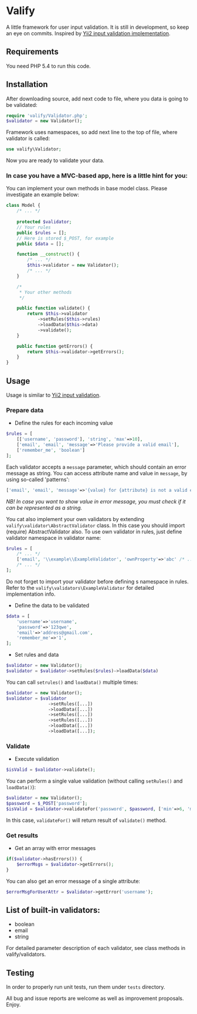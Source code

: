 # Valify
A little framework for user input validation. It is still in development, so keep an eye on commits. 
Inspired by [Yii2 input validation implementation](https://github.com/yiisoft/yii2/blob/master/docs/guide/input-validation.md).

## Requirements
You need PHP 5.4 to run this code.

## Installation
After downloading source, add next code to file, where you data is going to be validated:
 
 ```php
 require 'valify/Validator.php';
 $validator = new Validator();
 ```
 
Framework uses namespaces, so add next line to the top of file, where validator is called:

```php
use valify\Validator;
```

Now you are ready to validate your data.

### In case you have a MVC-based app, here is a little hint for you:

You can implement your own methods in base model class.
Please investigate an example below:

```php
class Model {
    /* ... */
    
    protected $validator;
    // Your rules
    public $rules = [];
    // Here is stored $_POST, for example
    public $data = [];

    function __construct() {
        /* ... */
        $this->validator = new Validator();
        /* ... */
    }

    /*
     * Your other methods
     */

    public function validate() {
        return $this->validator
            ->setRules($this->rules)
            ->loadData($this->data)
            ->validate();
    }

    public function getErrors() {
        return $this->validator->getErrors();
    }
}
```

## Usage
Usage is similar to [Yii2 input validation](https://github.com/yiisoft/yii2/blob/master/docs/guide/input-validation.md).

### Prepare data
- Define the rules for each incoming value

```php
$rules = [
    [['username', 'password'], 'string', 'max'=>10],
    ['email', 'email', 'message'=>'Please provide a valid email'],
    ['remember_me', 'boolean']
];
```

Each validator accepts a `message` parameter, which should contain an error message as string.
You can access attribute name and value in `message`, by using so-called 'patterns':

```php
['email', 'email', 'message'=>'{value} for {attribute} is not a valid email'],
```

*NB! In case you want to show value in error message, you must check if it can be represented as a string.* 

You cat also implement your own validators by extending `valify\validator\AbstractValidator` class. 
In this case you should import (require) AbstractValidator also.
To use own validator in rules, just define validator namespace in validator name:

```php
$rules = [
    /* ... */
    ['email', '\\example\\ExampleValidator', 'ownProperty'=>'abc' /* ... */]
    /* ... */
];
```

Do not forget to import your validator before defining s namespace in rules.
Refer to the `valify\validators\ExampleValidator` for detailed implementation info.

- Define the data to be validated

```php
$data = [
    'username'=>'username',
    'password'=>'123qwe',
    'email'=>'address@gmail.com',
    'remember_me'=>'1',
];
```

- Set rules and data

```php
$validator = new Validator();
$validator = $validator->setRules($rules)->loadData($data)
```

You can call `setrules()` and `loadData()` multiple times:

```php
$validator = new Validator();
$validator = $validator
                ->setRules([...])
                ->loadData([...])
                ->setRules([...])
                ->setRules([...])
                ->loadData([...])
                ->loadData([...]);
```

### Validate
- Execute validation

```php
$isValid = $validator->validate();
```

You can perform a single value validation (without calling `setRules()` and `loadData()`):

```php
$validator = new Validator();
$password = $_POST['password'];
$isValid = $validator->validateFor('password', $password, ['min'=>6, 'max'=>20]);
```

In this case, `validateFor()` will return result of `validate()` method.

### Get results
- Get an array with error messages
 
```php
if($validator->hasErrors()) {
    $errorMsgs = $validator->getErrors();
}
```

You can also get an error message of a single attribute:

```php
$errorMsgForUserAttr = $validator->getError('username');
```

## List of built-in validators:
* boolean
* email
* string

For detailed parameter description of each validator, see class methods in valify/validators.

## Testing
In order to properly run unit tests, run them under `tests` directory.



All bug and issue reports are welcome as well as improvement proposals. Enjoy.